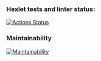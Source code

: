 ### Hexlet tests and linter status:
[![Actions Status](https://github.com/magdeevd/python-project-49/actions/workflows/hexlet-check.yml/badge.svg)](https://github.com/magdeevd/python-project-49/actions)
### Maintainability
[![Maintainability](https://api.codeclimate.com/v1/badges/b81461806431750a488b/maintainability)](https://codeclimate.com/github/magdeevd/python-project-49/maintainability)
